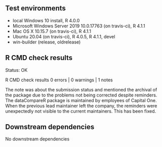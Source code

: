 ## Test environments
* local Windows 10 install, R 4.0.0
* Microsoft Windows Server 2019 10.0.17763 (on travis-ci), R 4.1.1 
* Mac OS X 10.15.7 (on travis-ci), R 4.1.1
* Ubuntu 20.04 (on travis-ci), R 4.0.5, R 4.1.1, devel
* win-builder (release, oldrelease)

## R CMD check results
Status: OK

R CMD check results
0 errors | 0 warnings | 1 notes


The note was about the submission status and mentioned the archival of the package due to the problems not being corrected despite reminders. 
The dataCompareR package is maintained by employees of Capital One. 
When the previous lead maintainer left the company, the reminders were unexpectedly not visible to the current maintainers. 
This has been fixed. 

## Downstream dependencies
No downstream dependencies

